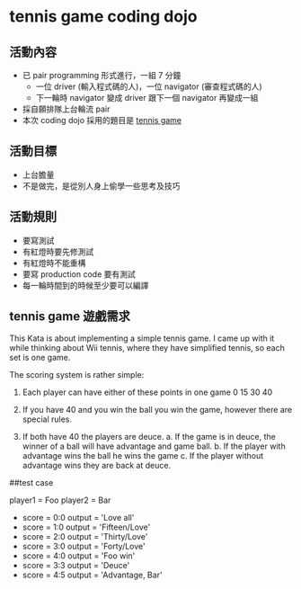 # tennis game coding dojo

## 活動內容

+ 已 pair programming 形式進行，一組 7 分鐘
  + 一位 driver (輸入程式碼的人)，一位 navigator (審查程式碼的人)
  + 下一輪時 navigator 變成 driver 跟下一個 navigator 再變成一組
+ 採自願排隊上台輪流 pair
+ 本次 coding dojo 採用的題目是 [tennis game](https://en.wikipedia.org/wiki/Tennis#Scoring) 

## 活動目標

+ 上台膽量
+ 不是做完，是從別人身上偷學一些思考及技巧

## 活動規則

+ 要寫測試
+ 有紅燈時要先修測試
+ 有紅燈時不能重構
+ 要寫 production code 要有測試
+ 每一輪時間到的時候至少要可以編譯

## tennis game 遊戲需求

This Kata is about implementing a simple tennis game. I came up with it while thinking about Wii tennis, where they have simplified tennis, so each set is one game.

The scoring system is rather simple:

1. Each player can have either of these points in one game 0 15 30 40

2. If you have 40 and you win the ball you win the game, however there are special rules.

3. If both have 40 the players are deuce. a. If the game is in deuce, the winner of a ball will have advantage and game ball. b. If the player with advantage wins the ball he wins the game c. If the player without advantage wins they are back at deuce.

##test case

 player1 = Foo
 player2 = Bar
 
 + score = 0:0 output = 'Love all'
 + score = 1:0 output = 'Fifteen/Love'
 + score = 2:0 output = 'Thirty/Love'
 + score = 3:0 output = 'Forty/Love'
 + score = 4:0 output = 'Foo win'
 + score = 3:3 output = 'Deuce'
 + score = 4:5 output = 'Advantage, Bar'

